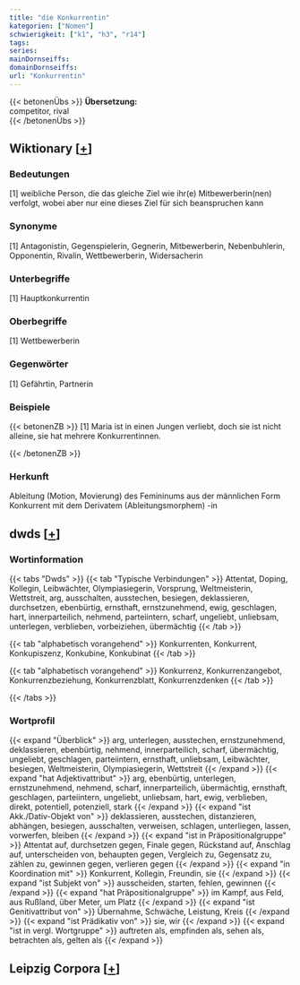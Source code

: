```yaml
---
title: "die Konkurrentin"
kategorien: ["Nomen"]
schwierigkeit: ["k1", "h3", "r14"]
tags:
series:
mainDornseiffs:
domainDornseiffs:
url: "Konkurrentin"
---
```


{{< betonenÜbs >}}
**Übersetzung:**  
competitor, rival  
{{< /betonenÜbs >}}

## Wiktionary [[+](https://de.wiktionary.org/wiki/Konkurrentin)]

### Bedeutungen
[1] weibliche Person, die das gleiche Ziel wie ihr(e) Mitbewerberin(nen) verfolgt, wobei aber nur eine dieses Ziel für sich beanspruchen kann  

### Synonyme
[1] Antagonistin, Gegenspielerin, Gegnerin, Mitbewerberin, Nebenbuhlerin, Opponentin, Rivalin, Wettbewerberin, Widersacherin  

### Unterbegriffe
[1] Hauptkonkurrentin  

### Oberbegriffe
[1] Wettbewerberin  

### Gegenwörter
[1] Gefährtin, Partnerin  

### Beispiele
{{< betonenZB >}}
[1] Maria ist in einen Jungen verliebt, doch sie ist nicht alleine, sie hat mehrere Konkurrentinnen.  

{{< /betonenZB >}}
### Herkunft
Ableitung (Motion, Movierung) des Femininums aus der männlichen Form Konkurrent mit dem Derivatem (Ableitungsmorphem) -in  



## dwds [[+](https://www.dwds.de/wb/Konkurrentin)]

### Wortinformation
{{< tabs "Dwds" >}}
{{< tab "Typische Verbindungen" >}}
Attentat, Doping, Kollegin, Leibwächter, Olympiasiegerin, Vorsprung, Weltmeisterin, Wettstreit, arg, ausschalten, ausstechen, besiegen, deklassieren, durchsetzen, ebenbürtig, ernsthaft, ernstzunehmend, ewig, geschlagen, hart, innerparteilich, nehmend, parteiintern, scharf, ungeliebt, unliebsam, unterlegen, verblieben, vorbeiziehen, übermächtig
{{< /tab >}}

{{< tab "alphabetisch vorangehend" >}}
Konkurrenten, Konkurrent, Konkupiszenz, Konkubine, Konkubinat
{{< /tab >}}

{{< tab "alphabetisch vorangehend" >}}
Konkurrenz, Konkurrenzangebot, Konkurrenzbeziehung, Konkurrenzblatt, Konkurrenzdenken
{{< /tab >}}

{{< /tabs >}}

### Wortprofil
{{< expand "Überblick" >}} arg, unterlegen, ausstechen, ernstzunehmend, deklassieren, ebenbürtig, nehmend, innerparteilich, scharf, übermächtig, ungeliebt, geschlagen, parteiintern, ernsthaft, unliebsam, Leibwächter, besiegen, Weltmeisterin, Olympiasiegerin, Wettstreit {{< /expand >}}
{{< expand "hat Adjektivattribut" >}} arg, ebenbürtig, unterlegen, ernstzunehmend, nehmend, scharf, innerparteilich, übermächtig, ernsthaft, geschlagen, parteiintern, ungeliebt, unliebsam, hart, ewig, verblieben, direkt, potentiell, potenziell, stark {{< /expand >}}
{{< expand "ist Akk./Dativ-Objekt von" >}} deklassieren, ausstechen, distanzieren, abhängen, besiegen, ausschalten, verweisen, schlagen, unterliegen, lassen, vorwerfen, bleiben {{< /expand >}}
{{< expand "ist in Präpositionalgruppe" >}} Attentat auf, durchsetzen gegen, Finale gegen, Rückstand auf, Anschlag auf, unterscheiden von, behaupten gegen, Vergleich zu, Gegensatz zu, zählen zu, gewinnen gegen, verlieren gegen {{< /expand >}}
{{< expand "in Koordination mit" >}} Konkurrent, Kollegin, Freundin, sie {{< /expand >}}
{{< expand "ist Subjekt von" >}} ausscheiden, starten, fehlen, gewinnen {{< /expand >}}
{{< expand "hat Präpositionalgruppe" >}} im Kampf, aus Feld, aus Rußland, über Meter, um Platz {{< /expand >}}
{{< expand "ist Genitivattribut von" >}} Übernahme, Schwäche, Leistung, Kreis {{< /expand >}}
{{< expand "ist Prädikativ von" >}} sie, wir {{< /expand >}}
{{< expand "ist in vergl. Wortgruppe" >}} auftreten als, empfinden als, sehen als, betrachten als, gelten als {{< /expand >}}

## Leipzig Corpora [[+](https://corpora.uni-leipzig.de/en/res?word=Konkurrentin&corpusId=deu_newscrawl-public_2018)]

